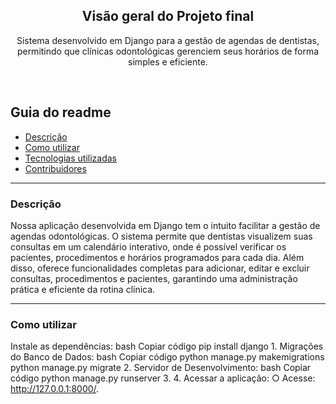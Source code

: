 
  <h2 align="center">Visão geral do Projeto final</h2>

  <p align="center">
    Sistema desenvolvido em Django para a gestão de agendas de dentistas, permitindo que clínicas odontológicas gerenciem seus horários de forma simples e eficiente. 
    <br>
    </p>
</p>

<br>


## Guia do readme
- [Descrição](#descrição)
- [Como utilizar](#como-utilizar)
- [Tecnologias utilizadas](#tecnologias-utilizadas)
- [Contribuidores](#contribuidores)

<hr>

### Descrição

Nossa aplicação desenvolvida em Django tem o intuito facilitar a gestão de agendas odontológicas. O sistema permite que dentistas visualizem suas consultas em um calendário interativo, onde é possível verificar os pacientes, procedimentos e horários programados para cada dia. Além disso, oferece funcionalidades completas para adicionar, editar e excluir consultas, procedimentos e pacientes, garantindo uma administração prática e eficiente da rotina clínica.

<hr>




### Como utilizar

Instale as dependências:
bash
Copiar código
pip install django
1.
Migrações do Banco de Dados:
bash
Copiar código
python manage.py makemigrations
python manage.py migrate
2.
Servidor de Desenvolvimento:
bash
Copiar código
python manage.py runserver
3.
4. Acessar a aplicação:
○ Acesse: http://127.0.0.1:8000/.








